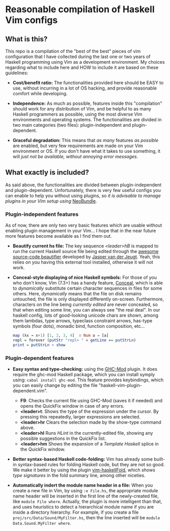 Reasonable compilation of Haskell Vim configs
=============================================

What is this?
-------------
This repo is a compilation of the "best of the best" pieces of vim configuration that I have
collected during the last one or two years of Haskell programming using Vim as a development
environment. My choices regarding what to include here and HOW to include it are based on these
guidelines:

  * **Cost/benefit ratio:** The functionalities provided here should be EASY to use, without
    incurring in a lot of OS hacking, and provide reasonable comfort while developing.

  * **Independence:** As much as possible, features inside this "compilation" should work for any
    distribution of Vim, and be helpful to as many Haskell programmers as possible, using the
    most diverse Vim environments and operating systems. The functionalities are divided in two
    main categories (two files): plugin-independent and plugin-dependent.

  * **Graceful degradation:** This means that _as many_ features _as possible_ are enabled, but
    very few requirements are made on your Vim environment or OS. If you don't have what it takes
    to use something, it will _just not be available, without annoying error messages_.


What exactly is included?
-------------------------
As said above, the functionalities are divided between plugin-independent and plugin-dependent.
Unfortunately, there is very few useful configs you can enable to help you
without using plugins, so _it is advisable to manage plugins in your Vim setup using_
[NeoBundle](https://github.com/Shougo/neobundle.vim).

### Plugin-independent features ###
As of now, there are only two very basic features which are usable without enabling plugin management
in your Vim... I hope that in the near future more features become available as I find them out.

  * **Beautify current hs file:** The key sequence _\<leader\>hB_ is mapped to run the current Haskell
    source file being edited through the
    [awesome source-code beautifier](https://github.com/jaspervdj/stylish-haskell) developed by
    [Jasper van der Jeugt](http://jaspervdj.be). Yeah, this relies on you having this external
    tool installed, otherwise it will not work.

  * **Conceal-style displaying of nice Haskell symbols:** For those of you who don't know, Vim (7.3+)
    has a handy feature, [Conceal](http://vimdoc.sourceforge.net/htmldoc/version7.html#new-conceal),
    which is able to _dynamically_ substitute certain character sequences in files for some others.
    Here, _dynamically_ means that the file on disk remains untouched, the file is only displayed
    differently on-screen. Furthermore, characters on the line being _currently edited_ are never
    concealed, so that when editing some line, you can always see "the real deal". In our haskell
    config, lots of good-looking unicode chars are shown, among them lambdas, type arrows, typeclass
    constraint arrows, has-type symbols (four dots), monadic bind, function composition, etc...
    ```haskell
    map (λx → x+1) [1, 2, 3, 4]  ∷ Num a ⇒ [a]
    repl = forever (putStr "repl> " » getLine »= putStrLn)
    print = putStrLn ∘ show
    ```

### Plugin-dependent features ###

  * **Easy syntax and type-checking:** using the [GHC-Mod](https://github.com/eagletmt/ghcmod-vim)
    plugin. It does require the ghc-mod Haskell package, which you can install symply using:
    `cabal install ghc-mod`. This feature provides keybindings, which you can easily change by
    editing the file "haskell-vim-plugin-dependent.vim".
    - **F9**: Checks the current file using GHC-Mod (saves it if needed) and opens the QuickFix
      window in case of any errors.
    - **\<leader\>t**: Shows the type of the expression under the cursor. By pressing this repeatedly,
      larger expressions are selected.
    - **\<leader\>hr** Clears the selection made by the show-type command above.
    - **\<leader\>hl** Runs _HLint_ in the currently-edited file, showing any possible suggestions
      in the QuickFix list.
    - **\<leader\>hm** Shows the expansion of a _Template Haskell_ splice in the QuickFix window.

  * **Better syntax-based Haskell code-folding:** Vim has already some built-in syntax-based rules
    for folding Haskell code, but they are not so good. We make it better by using the plugin
    [vim-haskellFold](https://github.com/Twinside/vim-haskellFold), which _shows type signatures_
    in the fold summary line, among other niceties.

  * **Automatically indert the module name header in a file:** When you create a new file in Vim, by
    using `:e File.hs`, the appropriate module name header will be inserted in the first line of the
    newly-created file, like `module File where`. Actually, the plugin is more intelligent than
    that, and uses heuristics to detect a hierarchical module name if you are inside a directory
    hierarchy. For example, if you create a file `proj/src/Data/Sound/MyFilter.hs`, then the line
    inserted will be `module Data.Sound.MyFilter where`.

